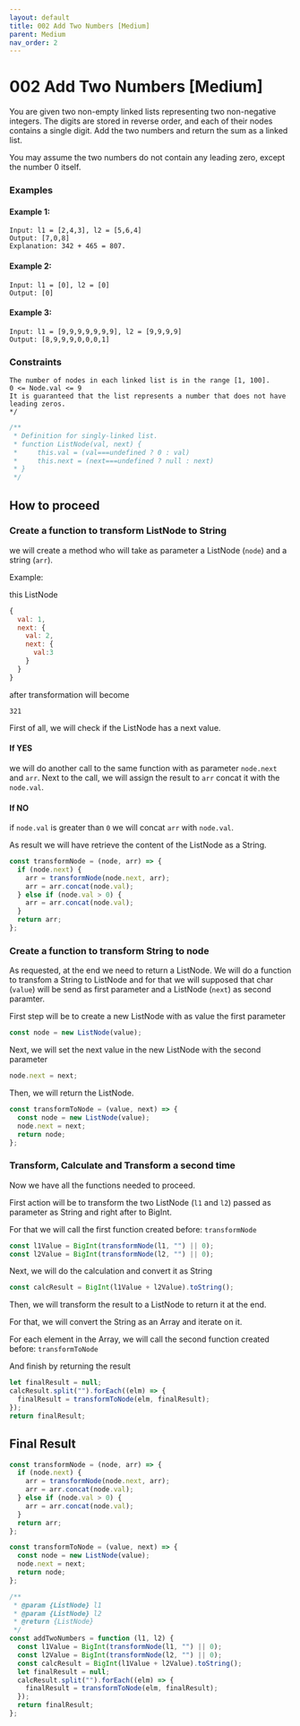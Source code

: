 ```yaml
---
layout: default
title: 002 Add Two Numbers [Medium]
parent: Medium
nav_order: 2
---
```


# 002 Add Two Numbers [Medium]

You are given two non-empty linked lists representing two non-negative integers. The digits are stored in reverse order, and each of their nodes contains a single digit. Add the two numbers and return the sum as a linked list.

You may assume the two numbers do not contain any leading zero, except the number 0 itself.

### Examples

#### Example 1:

```
Input: l1 = [2,4,3], l2 = [5,6,4]
Output: [7,0,8]
Explanation: 342 + 465 = 807.
```

#### Example 2:

```
Input: l1 = [0], l2 = [0]
Output: [0]
```

#### Example 3:

```
Input: l1 = [9,9,9,9,9,9,9], l2 = [9,9,9,9]
Output: [8,9,9,9,0,0,0,1]
```

### Constraints

```
The number of nodes in each linked list is in the range [1, 100].
0 <= Node.val <= 9
It is guaranteed that the list represents a number that does not have leading zeros.
*/
```

```javascript
/**
 * Definition for singly-linked list.
 * function ListNode(val, next) {
 *     this.val = (val===undefined ? 0 : val)
 *     this.next = (next===undefined ? null : next)
 * }
 */
```

## How to proceed

### Create a function to transform ListNode to String

we will create a method who will take as parameter a ListNode (`node`) and a string (`arr`).

Example:

this ListNode

```javascript
{
  val: 1,
  next: {
    val: 2,
    next: {
      val:3
    }
  }
}
```

after transformation will become

```
321
```

First of all, we will check if the ListNode has a next value.

#### If YES

we will do another call to the same function with as parameter `node.next` and `arr`.
Next to the call, we will assign the result to `arr` concat it with the `node.val`.

#### If NO

if `node.val` is greater than `0` we will concat `arr` with `node.val`.

As result we will have retrieve the content of the ListNode as a String.

```javascript
const transformNode = (node, arr) => {
  if (node.next) {
    arr = transformNode(node.next, arr);
    arr = arr.concat(node.val);
  } else if (node.val > 0) {
    arr = arr.concat(node.val);
  }
  return arr;
};
```

### Create a function to transform String to node

As requested, at the end we need to return a ListNode.
We will do a function to transfom a String to ListNode and for that we will supposed that char (`value`) will be send as first parameter and a ListNode (`next`) as second paramter.

First step will be to create a new ListNode with as value the first parameter

```javascript
const node = new ListNode(value);
```

Next, we will set the next value in the new ListNode with the second parameter

```javascript
node.next = next;
```

Then, we will return the ListNode.

```javascript
const transformToNode = (value, next) => {
  const node = new ListNode(value);
  node.next = next;
  return node;
};
```

### Transform, Calculate and Transform a second time

Now we have all the functions needed to proceed.

First action will be to transform the two ListNode (`l1` and `l2`) passed as parameter as String and right after to BigInt.

For that we will call the first function created before: `transformNode`

```javascript
const l1Value = BigInt(transformNode(l1, "") || 0);
const l2Value = BigInt(transformNode(l2, "") || 0);
```

Next, we will do the calculation and convert it as String

```javascript
const calcResult = BigInt(l1Value + l2Value).toString();
```

Then, we will transform the result to a ListNode to return it at the end.

For that, we will convert the String as an Array and iterate on it.

For each element in the Array, we will call the second function created before: `transformToNode`

And finish by returning the result

```javascript
let finalResult = null;
calcResult.split("").forEach((elm) => {
  finalResult = transformToNode(elm, finalResult);
});
return finalResult;
```

## Final Result

```javascript
const transformNode = (node, arr) => {
  if (node.next) {
    arr = transformNode(node.next, arr);
    arr = arr.concat(node.val);
  } else if (node.val > 0) {
    arr = arr.concat(node.val);
  }
  return arr;
};

const transformToNode = (value, next) => {
  const node = new ListNode(value);
  node.next = next;
  return node;
};

/**
 * @param {ListNode} l1
 * @param {ListNode} l2
 * @return {ListNode}
 */
const addTwoNumbers = function (l1, l2) {
  const l1Value = BigInt(transformNode(l1, "") || 0);
  const l2Value = BigInt(transformNode(l2, "") || 0);
  const calcResult = BigInt(l1Value + l2Value).toString();
  let finalResult = null;
  calcResult.split("").forEach((elm) => {
    finalResult = transformToNode(elm, finalResult);
  });
  return finalResult;
};
```
